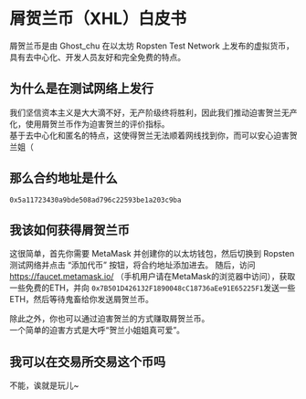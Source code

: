 # 屑贺兰币（XHL）白皮书

屑贺兰币是由 Ghost_chu 在以太坊 Ropsten Test Network 上发布的虚拟货币，具有去中心化、开发人员友好和完全免费的特点。


## 为什么是在测试网络上发行
我们坚信资本主义是大大滴不好，无产阶级终将胜利，因此我们推动迫害贺兰无产化，使用屑贺兰币作为迫害贺兰的评价指标。  
基于去中心化和匿名的特点，这使得贺兰无法顺着网线找到你，而可以安心迫害贺兰姐（


## 那么合约地址是什么
```
0x5a11723430a9bde508ad796c22593be1a203c9ba
```


## 我该如何获得屑贺兰币
这很简单，首先你需要 MetaMask 并创建你的以太坊钱包，然后切换到 Ropsten 测试网络并点击 “添加代币” 按钮，将合约地址添加进去。
随后，访问 https://faucet.metamask.io/ （手机用户请在MetaMask的浏览器中访问），获取一些免费的ETH，并向 `0x7B501D426132F1890048cC18736aEe91E65225F1`发送一些ETH，然后等待鬼畜给你发送屑贺兰币。


除此之外，你也可以通过迫害贺兰的方式赚取屑贺兰币。  
一个简单的迫害方式是大呼“贺兰小姐姐真可爱”。

## 我可以在交易所交易这个币吗
不能，诶就是玩儿~
